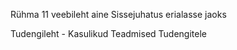 Rühma 11 veebileht aine Sissejuhatus erialasse jaoks

Tudengileht - Kasulikud Teadmised Tudengitele
